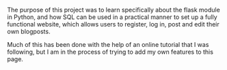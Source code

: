 The purpose of this project was to learn specifically about the flask module in Python, and how SQL can be used in a practical manner to set up a fully functional website, which allows users to register, log in, post and edit their own blogposts.

Much of this has been done with the help of an online tutorial that I was following, but I am in the process of trying to add my own features to this page.
